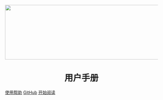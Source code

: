 <p align="center">  
<img src="https://github.com/wanghai0666/docsify-CnBlogs/blob/master/Pic/992978-20210103123026125-555148818.png" width="639px" height="180px" />
</p>

<h1 align="center">用户手册</h1>


[使用帮助](https://www.cnblogs.com/wanghai0666/tag/%E4%BD%BF%E7%94%A8%E5%B8%AE%E5%8A%A9/)
[GitHub](https://github.com/wanghai0666)
[开始阅读](#docsify-CnBlogs)



